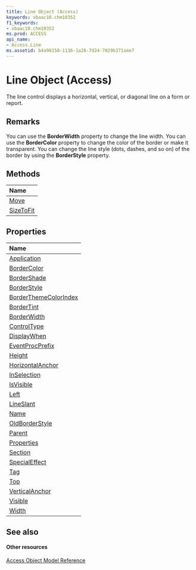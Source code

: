 ```yaml
---
title: Line Object (Access)
keywords: vbaac10.chm10352
f1_keywords:
- vbaac10.chm10352
ms.prod: ACCESS
api_name:
- Access.Line
ms.assetid: b4a98150-1136-1a28-7d24-7029b371aee7
---
```



# Line Object (Access)

The line control displays a horizontal, vertical, or diagonal line on a form or report.


## Remarks

You can use the  **BorderWidth** property to change the line width. You can use the **BorderColor** property to change the color of the border or make it transparent. You can change the line style (dots, dashes, and so on) of the border by using the **BorderStyle** property.


## Methods



|**Name**|
|:-----|
|[Move](line-move-method-access.md)|
|[SizeToFit](line-sizetofit-method-access.md)|

## Properties



|**Name**|
|:-----|
|[Application](line-application-property-access.md)|
|[BorderColor](line-bordercolor-property-access.md)|
|[BorderShade](line-bordershade-property-access.md)|
|[BorderStyle](line-borderstyle-property-access.md)|
|[BorderThemeColorIndex](line-borderthemecolorindex-property-access.md)|
|[BorderTint](line-bordertint-property-access.md)|
|[BorderWidth](line-borderwidth-property-access.md)|
|[ControlType](line-controltype-property-access.md)|
|[DisplayWhen](line-displaywhen-property-access.md)|
|[EventProcPrefix](line-eventprocprefix-property-access.md)|
|[Height](line-height-property-access.md)|
|[HorizontalAnchor](line-horizontalanchor-property-access.md)|
|[InSelection](line-inselection-property-access.md)|
|[IsVisible](line-isvisible-property-access.md)|
|[Left](line-left-property-access.md)|
|[LineSlant](line-lineslant-property-access.md)|
|[Name](line-name-property-access.md)|
|[OldBorderStyle](line-oldborderstyle-property-access.md)|
|[Parent](line-parent-property-access.md)|
|[Properties](line-properties-property-access.md)|
|[Section](line-section-property-access.md)|
|[SpecialEffect](line-specialeffect-property-access.md)|
|[Tag](line-tag-property-access.md)|
|[Top](line-top-property-access.md)|
|[VerticalAnchor](line-verticalanchor-property-access.md)|
|[Visible](line-visible-property-access.md)|
|[Width](line-width-property-access.md)|

## See also


#### Other resources


[Access Object Model Reference](http://msdn.microsoft.com/library/object-model-access-vba-reference%28Office.15%29.aspx)
